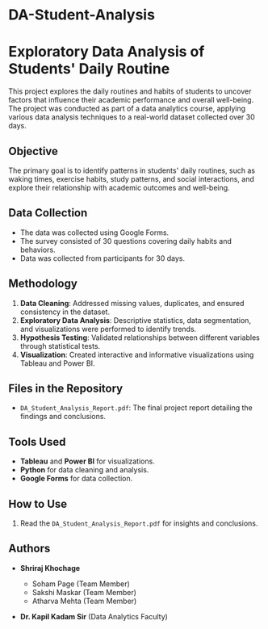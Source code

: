 # DA-Student-Analysis

# Exploratory Data Analysis of Students' Daily Routine

This project explores the daily routines and habits of students to uncover factors that influence their academic performance and overall well-being. The project was conducted as part of a data analytics course, applying various data analysis techniques to a real-world dataset collected over 30 days.

## Objective
The primary goal is to identify patterns in students' daily routines, such as waking times, exercise habits, study patterns, and social interactions, and explore their relationship with academic outcomes and well-being.

## Data Collection
- The data was collected using Google Forms.
- The survey consisted of 30 questions covering daily habits and behaviors.
- Data was collected from participants for 30 days.

## Methodology
1. **Data Cleaning**: Addressed missing values, duplicates, and ensured consistency in the dataset.
2. **Exploratory Data Analysis**: Descriptive statistics, data segmentation, and visualizations were performed to identify trends.
3. **Hypothesis Testing**: Validated relationships between different variables through statistical tests.
4. **Visualization**: Created interactive and informative visualizations using Tableau and Power BI.

## Files in the Repository
- `DA_Student_Analysis_Report.pdf`: The final project report detailing the findings and conclusions.

## Tools Used
- **Tableau** and **Power BI** for visualizations.
- **Python** for data cleaning and analysis.
- **Google Forms** for data collection.

## How to Use
1. Read the `DA_Student_Analysis_Report.pdf` for insights and conclusions.

## Authors
- **Shriraj Khochage**
  - Soham Page (Team Member)
  - Sakshi Maskar (Team Member)
  - Atharva Mehta (Team Member)

- **Dr. Kapil Kadam Sir** (Data Analytics Faculty)

